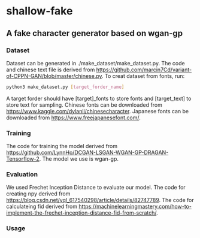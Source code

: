 # shallow-fake
## A fake character generator based on wgan-gp 
### Dataset
Dataset can be generated in ./make_dataset/make_dataset.py. The code and chinese text file is derived from https://github.com/marcin7Cd/variant-of-CPPN-GAN/blob/master/chinese.py. To creat dataset from fonts, run: 
```bash
python3 make_dataset.py [target_forder_name]
```  
A target forder should have [target]_fonts to store fonts and [target_text] to store text for sampling. Chinese fonts can be downloaded from  https://www.kaggle.com/dylanli/chinesecharacter. Japanese fonts can be downloaded from https://www.freejapanesefont.com/.

### Training
The code for training the model derived from https://github.com/LynnHo/DCGAN-LSGAN-WGAN-GP-DRAGAN-Tensorflow-2. The model we use is wgan-gp. 

### Evaluation
We used Frechet Inception Distance to evaluate our model. The code for creating npy derived from https://blog.csdn.net/yql_617540298/article/details/82747789. The code for calculateing fid derived from https://machinelearningmastery.com/how-to-implement-the-frechet-inception-distance-fid-from-scratch/.

### Usage
